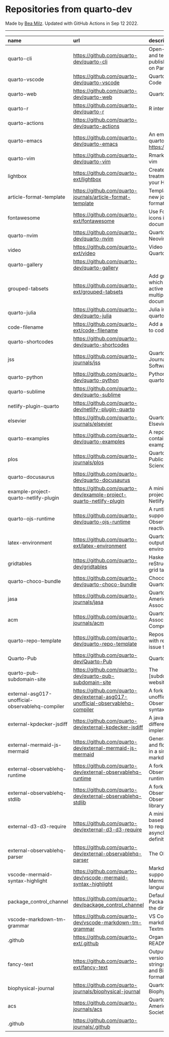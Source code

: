 # Repositories from quarto-dev
Made by [Bea Milz](https://twitter.com/beamilz).
Updated with GitHub Actions in Sep 12 2022.
<hr> 

|name                                             |url                                                                            |description                                                                                     | stars| forks| open_issues|
|:------------------------------------------------|:------------------------------------------------------------------------------|:-----------------------------------------------------------------------------------------------|-----:|-----:|-----------:|
|quarto-cli                                       |https://github.com/quarto-dev/quarto-cli                                       |Open-source scientific and technical publishing system built on Pandoc.                         |  1192|    92|         418|
|quarto-vscode                                    |https://github.com/quarto-dev/quarto-vscode                                    |Quarto extension for VS Code                                                                    |    89|     7|          28|
|quarto-web                                       |https://github.com/quarto-dev/quarto-web                                       |Quarto website                                                                                  |    87|   167|          27|
|quarto-r                                         |https://github.com/quarto-dev/quarto-r                                         |R interface to quarto-cli                                                                       |    82|     9|          34|
|quarto-actions                                   |https://github.com/quarto-dev/quarto-actions                                   |                                                                                                |    49|    13|          16|
|quarto-emacs                                     |https://github.com/quarto-dev/quarto-emacs                                     |An emacs mode for quarto: https://quarto.org                                                    |    45|     5|           2|
|quarto-vim                                       |https://github.com/quarto-dev/quarto-vim                                       |Rmarkdown support for vim                                                                       |    40|    10|           7|
|lightbox                                         |https://github.com/quarto-ext/lightbox                                         |Create lightbox treatments for images in your HTML documents.                                   |    28|     2|           5|
|article-format-template                          |https://github.com/quarto-journals/article-format-template                     |Template for creating a new journal article format for Quarto                                   |    23|     2|           6|
|fontawesome                                      |https://github.com/quarto-ext/fontawesome                                      |Use Font Awesome icons in HTML and PDF documents.                                               |    22|     5|           7|
|quarto-nvim                                      |https://github.com/quarto-dev/quarto-nvim                                      |Quarto mode for Neovim                                                                          |    16|     0|           2|
|video                                            |https://github.com/quarto-ext/video                                            |Video Extension for Quarto                                                                      |    16|     0|           1|
|quarto-gallery                                   |https://github.com/quarto-dev/quarto-gallery                                   |                                                                                                |    15|    11|           0|
|grouped-tabsets                                  |https://github.com/quarto-ext/grouped-tabsets                                  |Add grouped tabsets, which remember the active tab across multiple HTML documents.              |    12|     2|           1|
|quarto-julia                                     |https://github.com/quarto-dev/quarto-julia                                     |Julia interface to quarto-cli                                                                   |    10|     0|           5|
|code-filename                                    |https://github.com/quarto-ext/code-filename                                    |Add a filename header to code blocks                                                            |    10|     0|           3|
|quarto-shortcodes                                |https://github.com/quarto-dev/quarto-shortcodes                                |                                                                                                |     8|     1|           2|
|jss                                              |https://github.com/quarto-journals/jss                                         |Quarto template for the Journal of Statistical Software                                         |     8|     2|           5|
|quarto-python                                    |https://github.com/quarto-dev/quarto-python                                    |Python interface to quarto-cli                                                                  |     7|     0|           0|
|quarto-sublime                                   |https://github.com/quarto-dev/quarto-sublime                                   |                                                                                                |     6|     1|           1|
|netlify-plugin-quarto                            |https://github.com/quarto-dev/netlify-plugin-quarto                            |                                                                                                |     5|     0|           1|
|elsevier                                         |https://github.com/quarto-journals/elsevier                                    |Quarto template for Elsevier Journals                                                           |     5|     2|           2|
|quarto-examples                                  |https://github.com/quarto-dev/quarto-examples                                  |A repository of self-contained quarto examples                                                  |     4|     0|           0|
|plos                                             |https://github.com/quarto-journals/plos                                        |Quarto template for Public Library of Science                                                   |     4|     1|           8|
|quarto-docusaurus                                |https://github.com/quarto-dev/quarto-docusaurus                                |                                                                                                |     3|     0|           1|
|example-project-quarto-netlify-plugin            |https://github.com/quarto-dev/example-project-quarto-netlify-plugin            |A minimal Quarto project using Quarto's Netlify plugin                                          |     2|     0|           0|
|quarto-ojs-runtime                               |https://github.com/quarto-dev/quarto-ojs-runtime                               |A runtime for quarto's support of ObservableHQ's reactive Javascript                            |     2|     0|           0|
|latex-environment                                |https://github.com/quarto-ext/latex-environment                                |Quarto extension to output custom LaTeX environments.                                           |     2|     2|           1|
|gridtables                                       |https://github.com/quarto-dev/gridtables                                       |Haskell parser for reStructuredText-style grid tables.                                          |     1|     0|           4|
|quarto-choco-bundle                              |https://github.com/quarto-dev/quarto-choco-bundle                              |Chocolatey package for Quarto                                                                   |     1|     0|           0|
|jasa                                             |https://github.com/quarto-journals/jasa                                        |Quarto template for the American Statistical Association Journals                               |     1|     0|           0|
|acm                                              |https://github.com/quarto-journals/acm                                         |Quarto template for the Association of Computing Machinery                                      |     1|     2|           5|
|quarto-repo-template                             |https://github.com/quarto-dev/quarto-repo-template                             |Repository template with readme styling, issue templates, etc                                   |     0|     0|           0|
|Quarto-Pub                                       |https://github.com/quarto-dev/Quarto-Pub                                       |Quarto Pub                                                                                      |     0|     0|           1|
|quarto-pub-subdomain-site                        |https://github.com/quarto-dev/quarto-pub-subdomain-site                        |The [subdomain].quarto.pub website                                                              |     0|     0|           0|
|external-asg017-unofficial-observablehq-compiler |https://github.com/quarto-dev/external-asg017-unofficial-observablehq-compiler |A fork of @asg017's unofficial compiler for Observable notebook syntax                          |     0|     0|           0|
|external-kpdecker-jsdiff                         |https://github.com/quarto-dev/external-kpdecker-jsdiff                         |A javascript text differencing implementation.                                                  |     0|     0|           0|
|external-mermaid-js-mermaid                      |https://github.com/quarto-dev/external-mermaid-js-mermaid                      |Generation of diagram and flowchart from text in a similar manner as markdown                   |     0|     0|           0|
|external-observablehq-runtime                    |https://github.com/quarto-dev/external-observablehq-runtime                    |A fork of the Observable dataflow runtime.                                                      |     0|     0|           0|
|external-observablehq-stdlib                     |https://github.com/quarto-dev/external-observablehq-stdlib                     |A fork of ObservableHQ's Observable standard library.                                           |     0|     0|           0|
|external-d3-d3-require                           |https://github.com/quarto-dev/external-d3-d3-require                           |A minimal, promise-based implementation to require asynchronous module definitions.             |     0|     0|           0|
|external-observablehq-parser                     |https://github.com/quarto-dev/external-observablehq-parser                     |The Observable parser.                                                                          |     0|     0|           0|
|vscode-mermaid-syntax-highlight                  |https://github.com/quarto-dev/vscode-mermaid-syntax-highlight                  |Markdown syntax support for the Mermaid charting language                                       |     0|     0|           0|
|package_control_channel                          |https://github.com/quarto-dev/package_control_channel                          |Default channel file for Package Control. Follow the directions at:                             |     0|     0|           0|
|vscode-markdown-tm-grammar                       |https://github.com/quarto-dev/vscode-markdown-tm-grammar                       |VS Code built-in markdown extension's Textmate grammar                                          |     0|     0|           0|
|.github                                          |https://github.com/quarto-ext/.github                                          |Organization profile README source                                                              |     0|     0|           0|
|fancy-text                                       |https://github.com/quarto-ext/fancy-text                                       |Output nicely formatted versions of fancy strings such as LaTeX and BibTeX in multiple formats. |     0|     0|           1|
|biophysical-journal                              |https://github.com/quarto-journals/biophysical-journal                         |Quarto template for Biophysical journal                                                         |     0|     0|           0|
|acs                                              |https://github.com/quarto-journals/acs                                         |Quarto template for the American Chemical Society                                               |     0|     0|           0|
|.github                                          |https://github.com/quarto-journals/.github                                     |                                                                                                |     0|     0|           1|
